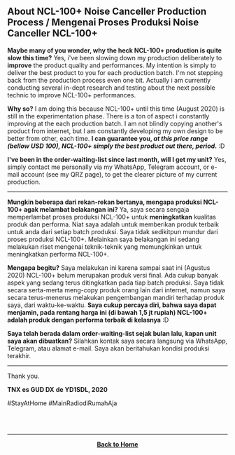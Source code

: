 ## About NCL-100+ Noise Canceller Production Process / Mengenai Proses Produksi Noise Canceller NCL-100+ 

**Maybe many of you wonder, why the heck NCL-100+ production is quite slow this time?**
Yes, i've been slowing down my production deliberately to **improve** the product quality and performances. My intention is simply to deliver the best product to you for each production batch. I'm not stepping back from the production process even one bit. Actually i am currently conducting several in-dept research and testing about the next possible technic to improve NCL-100+ performances.

**Why so?**
I am doing this because NCL-100+ until this time (August 2020) is still in the experimentation phase. There is a ton of aspect i constantly improving at the each production batch. I am not blindly copying another's product from internet, but I am constantly developing my own design to be better from other, each time. **I can guarantee you, _at this price range (bellow USD 100), NCL-100+ simply the best product out there, period_.** :D

**I've been in the order-waiting-list since last month, will I get my unit?**
Yes, simply contact me personally via my WhatsApp, Telegram account, or e-mail account (see my QRZ page), to get the clearer picture of my current production.

------

**Mungkin beberapa dari rekan-rekan bertanya, mengapa produksi NCL-100+ agak melambat belakangan ini?**
Ya, saya secara sengaja memperlambat proses produksi NCL-100+ untuk **meningkatkan** kualitas produk dan performa. Niat saya adalah untuk memberikan produk terbaik untuk anda dari setiap batch produksi. Saya tidak sedikitpun mundur dari proses produksi NCL-100+. Melainkan saya belakangan ini sedang melakukan riset mengenai teknik-teknik yang memungkinkan untuk meningkatkan performa NCL-100+.

**Mengapa begitu?**
Saya melakukan ini karena sampai saat ini (Agustus 2020) NCL-100+ belum merupakan produk versi final. Ada cukup banyak aspek yang sedang terus ditingkatkan pada tiap batch produksi. Saya tidak secara serta-merta meng-copy produk orang lain dari internet, namun saya secara terus-menerus melakukan pengembangan mandiri terhadap produk saya, dari waktu-ke-waktu. **Saya cukup percaya diri, bahwa saya dapat menjamin, pada rentang harga ini (di bawah 1,5 jt rupiah) NCL-100+ adalah produk dengan performa terbaik di kelasnya** :D

**Saya telah berada dalam order-waiting-list sejak bulan lalu, kapan unit saya akan dibuatkan?**
Silahkan kontak saya secara langsung via WhatsApp, Telegram, atau alamat e-mail. Saya akan beritahukan kondisi produksi terakhir.

------

Thank you. 

**TNX es GUD DX**
**de YD1SDL, 2020**

#StayAtHome #MainRadiodiRumahAja

<br><br>
****
<p align="center">
  <a href="https://handiko.github.io/MyBlog/"> <b>Back to Home</b> </a>
  <br>
</p>
